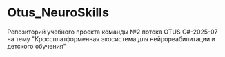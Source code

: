 # Otus_NeuroSkills
Репозиторий учебного проекта команды №2  потока OTUS C#-2025-07 на тему "Кроссплатформенная экосистема для нейрореабилитации и детского обучения"
